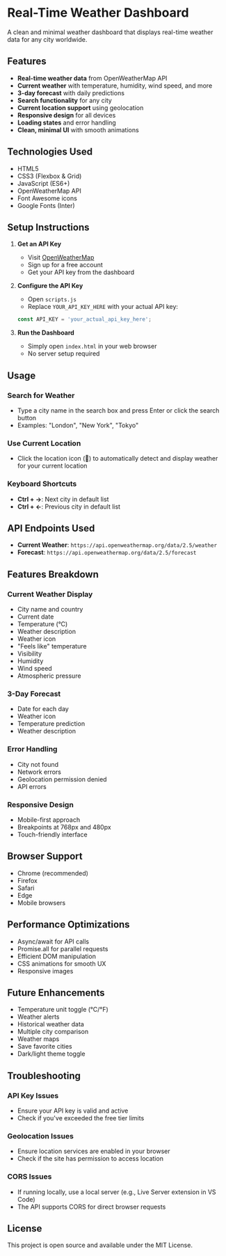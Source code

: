 # Real-Time Weather Dashboard

A clean and minimal weather dashboard that displays real-time weather data for any city worldwide.

## Features

- **Real-time weather data** from OpenWeatherMap API
- **Current weather** with temperature, humidity, wind speed, and more
- **3-day forecast** with daily predictions
- **Search functionality** for any city
- **Current location support** using geolocation
- **Responsive design** for all devices
- **Loading states** and error handling
- **Clean, minimal UI** with smooth animations

## Technologies Used

- HTML5
- CSS3 (Flexbox & Grid)
- JavaScript (ES6+)
- OpenWeatherMap API
- Font Awesome icons
- Google Fonts (Inter)

## Setup Instructions

1. **Get an API Key**
   - Visit [OpenWeatherMap](https://openweathermap.org/api)
   - Sign up for a free account
   - Get your API key from the dashboard

2. **Configure the API Key**
   - Open `scripts.js`
   - Replace `YOUR_API_KEY_HERE` with your actual API key:
   ```javascript
   const API_KEY = 'your_actual_api_key_here';
   ```

3. **Run the Dashboard**
   - Simply open `index.html` in your web browser
   - No server setup required

## Usage

### Search for Weather
- Type a city name in the search box and press Enter or click the search button
- Examples: "London", "New York", "Tokyo"

### Use Current Location
- Click the location icon (📍) to automatically detect and display weather for your current location

### Keyboard Shortcuts
- **Ctrl + →**: Next city in default list
- **Ctrl + ←**: Previous city in default list

## API Endpoints Used

- **Current Weather**: `https://api.openweathermap.org/data/2.5/weather`
- **Forecast**: `https://api.openweathermap.org/data/2.5/forecast`

## Features Breakdown

### Current Weather Display
- City name and country
- Current date
- Temperature (°C)
- Weather description
- Weather icon
- "Feels like" temperature
- Visibility
- Humidity
- Wind speed
- Atmospheric pressure

### 3-Day Forecast
- Date for each day
- Weather icon
- Temperature prediction
- Weather description

### Error Handling
- City not found
- Network errors
- Geolocation permission denied
- API errors

### Responsive Design
- Mobile-first approach
- Breakpoints at 768px and 480px
- Touch-friendly interface

## Browser Support

- Chrome (recommended)
- Firefox
- Safari
- Edge
- Mobile browsers

## Performance Optimizations

- Async/await for API calls
- Promise.all for parallel requests
- Efficient DOM manipulation
- CSS animations for smooth UX
- Responsive images

## Future Enhancements

- Temperature unit toggle (°C/°F)
- Weather alerts
- Historical weather data
- Multiple city comparison
- Weather maps
- Save favorite cities
- Dark/light theme toggle

## Troubleshooting

### API Key Issues
- Ensure your API key is valid and active
- Check if you've exceeded the free tier limits

### Geolocation Issues
- Ensure location services are enabled in your browser
- Check if the site has permission to access location

### CORS Issues
- If running locally, use a local server (e.g., Live Server extension in VS Code)
- The API supports CORS for direct browser requests

## License

This project is open source and available under the MIT License.
